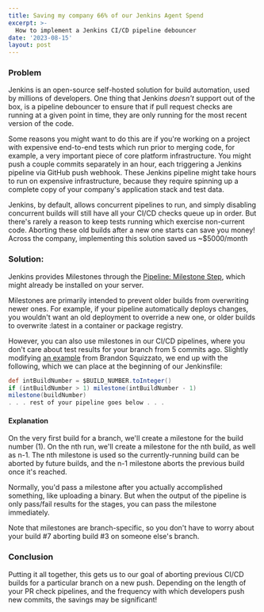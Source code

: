 ```yaml
---
title: Saving my company 66% of our Jenkins Agent Spend
excerpt: >- 
  How to implement a Jenkins CI/CD pipeline debouncer
date: '2023-08-15'
layout: post
---
```

### Problem
Jenkins is an open-source self-hosted solution for build automation, used by millions of developers. One thing that Jenkins 
_doesn't_ support out of the box, is a pipeline debouncer to ensure that if pull request checks are running at a 
given point in time, they are only running for the most recent version of the code.

Some reasons you might want to do this are if you're working on a project with expensive end-to-end tests
which run prior to merging code, for example, a very important piece of core platform infrastructure. You might push a 
couple commits separately in an hour, each triggering a Jenkins pipeline via GitHub push webhook. These Jenkins pipeline might
take hours to run on expensive infrastructure, because they require spinning up a complete copy of your company's application 
stack and test data. 

Jenkins, by default, allows concurrent pipelines to run, and simply disabling concurrent builds will still have all your
CI/CD checks queue up in order. But there's rarely a reason to keep tests running which exercise non-current code. Aborting
these old builds after a new one starts can save you money! Across the company, implementing this solution saved us ~$5000/month 

### Solution:
Jenkins provides Milestones through the [Pipeline: Milestone Step](https://plugins.jenkins.io/pipeline-milestone-step/),
which might already be installed on your server.

Milestones are primarily intended to prevent older builds from overwriting newer ones. For example, if your pipeline
automatically deploys changes, you wouldn't want an old deployment to override a new one, or older builds to overwrite
:latest in a container or package registry.

However, you can also use milestones in our CI/CD pipelines, where you don't care about test results for your branch
from 5 commits ago. Slightly modifying [an example](https://issues.jenkins.io/browse/JENKINS-43353?focusedId=365375&page=com.atlassian.jira.plugin.system.issuetabpanels%3Acomment-tabpanel#comment-365375)
from Brandon Squizzato, we end up with the following, which we can place at the beginning of our Jenkinsfile:

```groovy
def intBuildNumber = $BUILD_NUMBER.toInteger()
if (intBuildNumber > 1) milestone(intBuildNumber - 1)
milestone(buildNumber)
. . . rest of your pipeline goes below . . .
```

#### Explanation
On the very first build for a branch, we'll create a milestone for the build number (1).
On the nth run, we'll create a milestone for the nth build, as well as n-1. The nth milestone is used so the currently-running
build can be aborted by future builds, and the n-1 milestone aborts the previous build once it's reached.

Normally, you'd pass a milestone after you actually accomplished something, like uploading a binary. But when the output
of the pipeline is only pass/fail results for the stages, you can pass the milestone immediately.

Note that milestones are branch-specific, so you don't have to worry about your build #7 aborting build #3 on someone
else's branch.

### Conclusion
Putting it all together, this gets us to our goal of aborting previous CI/CD builds for a particular branch on a new push. Depending on the length of your PR check pipelines, and the frequency with which developers push new commits, the savings may be significant! 
